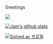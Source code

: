 Greetings

<a href="https://rust-kr.org/">
  <img src="https://img.shields.io/badge/Rust-FF7328?style=flat&logo=Rust&logoColor=white"/>
</a>

[![Jam's github stats](https://github-readme-stats.vercel.app/api?username=datactor)](https://github.com/anuraghazra/github-readme-stats)


[![Solved.ac
프로필](http://mazassumnida.wtf/api/v2/generate_badge?boj=jaemina)](https://solved.ac/jaemina)

<!---
datactor/datactor is a ✨ special ✨ repository because its `README.md` (this file) appears on your GitHub profile.
You can click the Preview link to take a look at your changes.
--->
